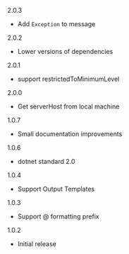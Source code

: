 2.0.3
* Add `Exception` to message

2.0.2
* Lower versions of dependencies

2.0.1
* support restrictedToMinimumLevel

2.0.0
* Get serverHost from local machine

1.0.7
* Small documentation improvements

1.0.6
* dotnet standard 2.0

1.0.4
* Support Output Templates

1.0.3
* Support @ formatting prefix

1.0.2
* Initial release